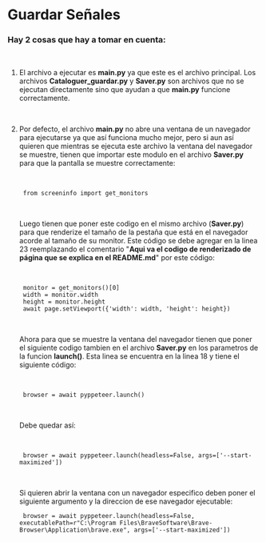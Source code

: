 # Guardar Señales

### Hay 2 cosas que hay a tomar en cuenta:

<br>

1. El archivo a ejecutar es **main.py** ya que este es el archivo principal. Los archivos **Cataloguer_guardar.py** y **Saver.py** son archivos que no se ejecutan directamente sino que ayudan a que **main.py** funcione correctamente.

<br>

2. Por defecto, el archivo **main.py** no abre una ventana de un navegador para ejecutarse ya que así funciona mucho mejor, pero si aun así quieren que mientras se ejecuta este archivo la ventana del navegador se muestre, tienen que importar este modulo en el archivo **Saver.py** para que la pantalla se muestre correctamente:

    <br>

        from screeninfo import get_monitors
    
    <br>
    
    Luego tienen que poner este codigo en el mismo archivo (**Saver.py**) para que renderize el tamaño de la pestaña que está en el navegador acorde al tamaño de su monitor. Este código se debe agregar en la linea 23 reemplazando el comentario "**Aqui va el codigo de renderizado de página que se explica en el README.md**" por este código:

    <br>

        monitor = get_monitors()[0]
        width = monitor.width
        height = monitor.height
        await page.setViewport({'width': width, 'height': height})
    
    <br>

    Ahora para que se muestre la ventana del navegador tienen que poner el siguiente codigo tambien en el archivo **Saver.py** en los parametros de la funcion **launch()**. Esta linea se encuentra en la linea 18 y tiene el siguiente código:

    <br>

        browser = await pyppeteer.launch()
    
    <br>

    Debe quedar así:

    <br>

        browser = await pyppeteer.launch(headless=False, args=['--start-maximized'])
    
    <br>

    Si quieren abrir la ventana con un navegador especifico deben poner el siguiente argumento y la direccion de ese navegador ejecutable:

        browser = await pyppeteer.launch(headless=False, executablePath=r"C:\Program Files\BraveSoftware\Brave-Browser\Application\brave.exe", args=['--start-maximized'])
